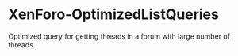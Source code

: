 # XenForo-OptimizedListQueries

Optimized query for getting threads in a forum with large number of threads.

